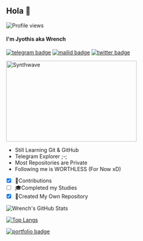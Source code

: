 ## Hola 👋
![Profile views](https://komarev.com/ghpvc/?username=JyothisJayanth&color=blue&style=flat-square&label=Profile+Views)

#### I'm Jyothis aka Wrench
[![telegram badge](https://img.shields.io/badge/@EverythingSuckz-30302f?style=for-the-badge&logo=telegram)](https:tg://resolve?domain=EverythingSuckz)
[![mailid badge](https://img.shields.io/badge/Jyothis_Jayanth-30302f?style=for-the-badge&logo=gmail)](https:mailto:jyothisjayanth05@gmail.com)
[![twitter badge](https://img.shields.io/badge/Jyothis_Jayanth-30302f?style=for-the-badge&logo=twitter)](https://twitter.com/JyothisJayanth)

<img src="https://mir-s3-cdn-cf.behance.net/project_modules/fs/0d4f6f62664607.5a98e42907456.gif" alt="Synthwave" height="216" width="350">

- Still Learning Git & GitHub
- Telegram Explorer ;-;
- Most Repositories are Private
- Following me is WORTHLESS (For Now xD)


- [x] 💬Contributions
- [ ] 🎓Completed my Studies
- [x] 🎯Created My Own Repository

![Wrench's GitHub Stats](https://github-readme-stats.vercel.app/api?username=JyothisJayanth&show_icons=true&hide=stars&title_color=#ffffff&text_color=#ffffff&icon_color=#ffffff&bg_color=#000000)

[![Top Langs](https://github-readme-stats.vercel.app/api/top-langs/?username=JyothisJayanth&hide=dockerfile)](https://github.com/JyothisJayanth)

[![portfolio badge](https://img.shields.io/badge/Check_out_my-portfolio-blueviolet?style=for-the-badge&logo=git&logoColor=white)](https://jyothisjayanth.github.io)
